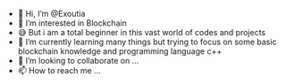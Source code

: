 - 👋 Hi, I’m @Exoutia
- 👀 I’m interested in Blockchain
- 😅 But i am a total beginner in this vast world of codes and projects
- 🌱 I’m currently learning many things but trying to focus on some basic blockchain knowledge and programming language c++
- 💞️ I’m looking to collaborate on ...
- 📫 How to reach me ...

<!---
Exoutia/Exoutia is a ✨ special ✨ repository because its `README.md` (this file) appears on your GitHub profile.
You can click the Preview link to take a look at your changes.
--->
